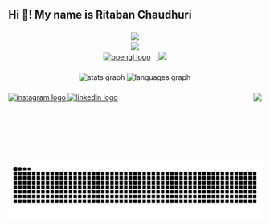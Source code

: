 <h2 align="left">Hi 👋! My name is Ritaban Chaudhuri</h2>

###

<div align="center">
  <a href="https://skillicons.dev">
    <img src="https://skillicons.dev/icons?i=unrealengine,unity,c,cpp,cs,kotlin,python,java" /><br />
    <img src="https://skillicons.dev/icons?i=androidstudio,visualstudio,git,flask,html,css,js,firebase" /><br />
    <img src="https://cdn.jsdelivr.net/gh/devicons/devicon/icons/opengl/opengl-original.svg" height="55" alt="opengl logo"  /><img width="12" />  
    <img src="https://skillicons.dev/icons?i=opencv,cmake" />
  </a>
</div>

###

<div align="center">
  <img src="https://github-readme-stats.vercel.app/api?username=Joseph-Joestar-7&hide_title=false&hide_rank=false&show_icons=true&include_all_commits=true&count_private=true&disable_animations=false&theme=blue_navy&locale=en&hide_border=false" height="150" alt="stats graph"  />
  <img src="https://github-readme-stats.vercel.app/api/top-langs?username=Joseph-Joestar-7&locale=en&hide_title=false&layout=compact&card_width=320&langs_count=10&theme=blue_navy&hide_border=false" height="150" alt="languages graph"  />
</div>

###

<img align="right" height="137" src="https://i.imgur.com/oyuEXZ6.gif"  />

###

<div align="left">
  <a href="https://www.instagram.com/_.ritaban._7/" target="_blank">
    <img src="https://img.shields.io/static/v1?message=Instagram&logo=instagram&label=&color=E4405F&logoColor=white&labelColor=&style=for-the-badge" height="35" alt="instagram logo"  />
  </a>
  <a href="https://www.linkedin.com/in/ritaban-chaudhuri/" target="_blank">
    <img src="https://img.shields.io/static/v1?message=LinkedIn&logo=linkedin&label=&color=0077B5&logoColor=white&labelColor=&style=for-the-badge" height="35" alt="linkedin logo"  />
  </a>
</div>

###

<br clear="both">

<img src="https://raw.githubusercontent.com/Joseph-Joestar-7/Joseph-Joestar-7/output/snake.svg" alt="Snake animation" />

###
